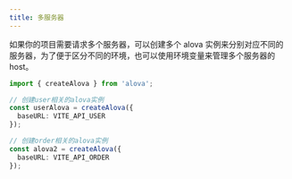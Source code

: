 ```yaml
---
title: 多服务器
---
```


如果你的项目需要请求多个服务器，可以创建多个 alova 实例来分别对应不同的服务器，为了便于区分不同的环境，也可以使用环境变量来管理多个服务器的 host。

```ts
import { createAlova } from 'alova';

// 创建user相关的alova实例
const userAlova = createAlova({
  baseURL: VITE_API_USER
});

// 创建order相关的alova实例
const alova2 = createAlova({
  baseURL: VITE_API_ORDER
});
```
